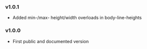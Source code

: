 ### v1.0.1

- Added min-/max- height/width overloads in body-line-heights

### v1.0.0

- First public and documented version
